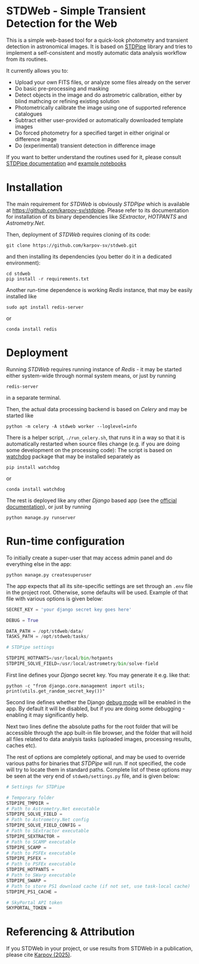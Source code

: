 # STDWeb - Simple Transient Detection for the Web

This is a simple web-based tool for a quick-look photometry and transient detection in astronomical images. It is based on [STDPipe](https://github.com/karpov-sv/stdpipe) library and tries to implement a self-consistent and mostly automatic data analysis workflow from its routines.

It currently allows you to:

- Upload your own FITS files, or analyze some files already on the server
- Do basic pre-processing and masking
- Detect objects in the image and do astrometric calibration, either by blind mathcing or refining existing solution
- Photometrically calibrate the image using one of supported reference catalogues
- Subtract either user-provided or automatically downloaded template images
- Do forced photometry for a specified target in either original or difference image
- Do (experimental) transient detection in difference image

If you want to better understand the routines used for it, please consult [STDPipe documentation](https://stdpipe.readthedocs.io/) and [example notebooks](https://github.com/karpov-sv/stdpipe/tree/master/notebooks)

# Installation

The main requirement for *STDWeb* is obviously *STDPipe* which is available at https://github.com/karpov-sv/stdpipe. Please refer to its documentation for installation of its binary dependencies like *SExtractor*, *HOTPANTS* and *Astrometry.Net*.

Then, deployment of *STDWeb* requires cloning of its code:
```
git clone https://github.com/karpov-sv/stdweb.git
```
and then installing its dependencies (you better do it in a dedicated environment):
```
cd stdweb
pip install -r requirements.txt
```

Another run-time dependence is working *Redis* instance, that may be easily installed like
```
sudo apt install redis-server
```
or
```
conda install redis
```

# Deployment

Running *STDWeb* requires running instance of *Redis* - it may be started either system-wide through normal system means, or just by running 
```
redis-server
```
in a separate terminal.

Then, the actual data processing backend is based on *Celery* and may be started like 
```
python -m celery -A stdweb worker --loglevel=info
```
There is a helper script, `./run_celery.sh`, that runs it in a way so that it is automatically restarted when source files change (e.g. if you are doing some development on the processing code):
The script is based on [watchdog](https://github.com/gorakhargosh/watchdog) package that may be installed separately as 
```
pip install watchdog
```
or 
```
conda install watchdog
```

The rest is deployed like any other *Django* based app (see the [official documentation](https://docs.djangoproject.com/en/5.0/howto/deployment/)), or just by running 
```
python manage.py runserver
```

# Run-time configuration

To initially create a super-user that may access admin panel and do everything else in the app:
```
python manage.py createsuperuser
```

The app expects that all its site-specific settings are set through an `.env` file in the project root. Otherwise, some defaults will be used. 
Example of that file with various options is given below:
```python
SECRET_KEY = 'your django secret key goes here'

DEBUG = True

DATA_PATH = /opt/stdweb/data/
TASKS_PATH = /opt/stdweb/tasks/

# STDPipe settings

STDPIPE_HOTPANTS=/usr/local/bin/hotpants
STDPIPE_SOLVE_FIELD=/usr/local/astrometry/bin/solve-field
```

First line defines your *Django* secret key. You may generate it e.g. like that:
```
python -c "from django.core.management import utils; print(utils.get_random_secret_key())"
```

Second line defines whether the Django [debug mode](https://docs.djangoproject.com/en/5.0/ref/settings/#debug) will be enabled in the app. By default it will be disabled, but if you are doing some debugging - enabling it may significantly help.

Next two lines define the absolute paths for the root folder that will be accessible through the app built-in file browser, and the folder that will hold all files related to data analysis tasks (uploaded images, processing results, caches etc).

The rest of options are completely optional, and may be used to override various paths for binaries that *STDPipe* will run. If not specified, the code will try to locate them in standard paths. 
Complete list of these options may be seen at the very end of `stdweb/settings.py` file, and is given below:
```python
# Settings for STDPipe

# Temporary folder
STDPIPE_TMPDIR = 
# Path to Astrometry.Net executable
STDPIPE_SOLVE_FIELD = 
# Path to Astrometry.Net config
STDPIPE_SOLVE_FIELD_CONFIG = 
# Path to SExtractor executable
STDPIPE_SEXTRACTOR = 
# Path to SCAMP executable
STDPIPE_SCAMP = 
# Path to PSFEx executable
STDPIPE_PSFEX = 
# Path to PSFEx executable
STDPIPE_HOTPANTS = 
# Path to SWarp executable
STDPIPE_SWARP = 
# Path to store PS1 download cache (if not set, use task-local cache)
STDPIPE_PS1_CACHE = 

# SkyPortal API token
SKYPORTAL_TOKEN = 
```

# Referencing & Attribution
If you STDWeb in your project, or use results from STDWeb in a publication, please cite [Karpov (2025)](https://ojs.cvut.cz/ojs/index.php/ap/article/view/9969). 
